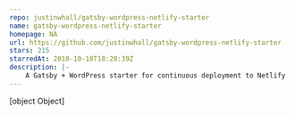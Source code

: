 ```yaml
---
repo: justinwhall/gatsby-wordpress-netlify-starter
name: gatsby-wordpress-netlify-starter
homepage: NA
url: https://github.com/justinwhall/gatsby-wordpress-netlify-starter
stars: 215
starredAt: 2018-10-18T18:20:39Z
description: |-
    A Gatsby + WordPress starter for continuous deployment to Netlify
---
```


[object Object]
